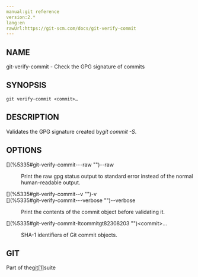 ```yaml
---
manual:git reference
version:2.*
lang:en
rawUrl:https://git-scm.com/docs/git-verify-commit
---
```



## [](%5335#_name "")NAME<a name="_name"></a>


git-verify-commit - Check the GPG signature of commits





## [](%5335#_synopsis "")SYNOPSIS<a name="_synopsis"></a>

```
git verify-commit <commit>…​
```




## [](%5335#_description "")DESCRIPTION<a name="_description"></a>


Validates the GPG signature created by<em>git commit -S</em>.





## [](%5335#_options "")OPTIONS<a name="_options"></a>
<dl><dt id='git-verify-commit---raw'>[](%5335#git-verify-commit---raw "")--raw</dt><dd>

Print the raw gpg status output to standard error instead of the normal human-readable output.

</dd><dt id='git-verify-commit--v'>[](%5335#git-verify-commit--v "")-v</dt><dt id='git-verify-commit---verbose'>[](%5335#git-verify-commit---verbose "")--verbose</dt><dd>

Print the contents of the commit object before validating it.

</dd><dt id='git-verify-commit-ltcommitgt82308203'>[](%5335#git-verify-commit-ltcommitgt82308203 "")&lt;commit&gt;…​</dt><dd>

SHA-1 identifiers of Git commit objects.

</dd></dl>



## [](%5335#_git "")GIT<a name="_git"></a>


Part of the[git[1]](%2248  "")suite





